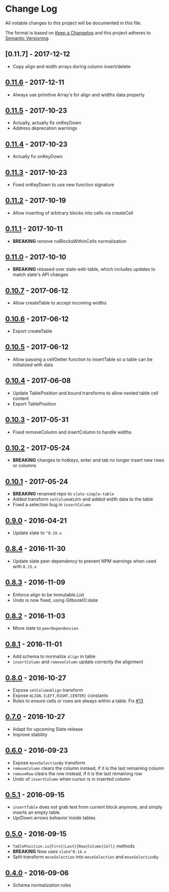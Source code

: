 # Change Log
All notable changes to this project will be documented in this file.

The format is based on [Keep a Changelog](http://keepachangelog.com/) and this project adheres to [Semantic Versioning](http://semver.org/).

## [0.11.7] - 2017-12-12
  [0.11.6]: https://github.com/cdd/slate-simple-table/compare/v0.11.6...v0.11.7

- Copy align and width arrays during column insert/delete

## [0.11.6] - 2017-12-11
  [0.11.5]: https://github.com/cdd/slate-simple-table/compare/v0.11.5...v0.11.6

- Always use primitive Array's for align and widths data property

## [0.11.5] - 2017-10-23
  [0.11.4]: https://github.com/cdd/slate-simple-table/compare/v0.11.4...v0.11.5

- Actually, actually fix onKeyDown
- Address deprecation warnings

## [0.11.4] - 2017-10-23
  [0.11.3]: https://github.com/cdd/slate-simple-table/compare/v0.11.3...v0.11.4

- Actually fix onKeyDown

## [0.11.3] - 2017-10-23
  [0.11.2]: https://github.com/cdd/slate-simple-table/compare/v0.11.2...v0.11.3

- Fixed onKeyDown to use new function signature

## [0.11.2] - 2017-10-19
  [0.11.1]: https://github.com/cdd/slate-simple-table/compare/v0.11.1...v0.11.2

- Allow inserting of arbitrary blocks into cells via createCell

## [0.11.1] - 2017-10-11
  [0.11.0]: https://github.com/cdd/slate-simple-table/compare/v0.11.0...v0.11.1

- **BREAKING** remove noBlocksWithinCells normalization

## [0.11.0] - 2017-10-10
  [0.10.7]: https://github.com/cdd/slate-simple-table/compare/v0.10.7...v0.11.0

- **BREAKING** rebased over slate-edit-table, which includes updates to match
  slate's API changes

## [0.10.7] - 2017-06-12
  [0.10.6]: https://github.com/cdd/slate-simple-table/compare/v0.10.6...v0.10.7

- Allow createTable to accept incoming widths

## [0.10.6] - 2017-06-12
  [0.10.5]: https://github.com/cdd/slate-simple-table/compare/v0.10.5...v0.10.6

- Export createTable

## [0.10.5] - 2017-06-12
  [0.10.4]: https://github.com/cdd/slate-simple-table/compare/v0.10.4...v0.10.5

- Allow passing a cellGetter function to insertTable so a table can be
  initialized with data

## [0.10.4] - 2017-06-08
  [0.10.3]: https://github.com/cdd/slate-simple-table/compare/v0.10.3...v0.10.4

- Update TablePosition and bound transforms to allow nested table cell content
- Export TablePosition

## [0.10.3] - 2017-05-31
  [0.10.3]: https://github.com/cdd/slate-simple-table/compare/v0.10.2...v0.10.3

- Fixed removeColumn and insertColumn to handle widths

## [0.10.2] - 2017-05-24
  [0.10.2]: https://github.com/cdd/slate-simple-table/compare/v0.10.1...v0.10.2

- **BREAKING** changes to hotkeys, enter and tab no longer insert new rows or
  columns

## [0.10.1] - 2017-05-24
  [0.10.1]: https://github.com/cdd/slate-simple-table/compare/0.9.0...v0.10.1

- **BREAKING** renamed repo to `slate-simple-table`
- Added transform `setColumnWidth` and added width data to the table
- Fixed a selection bug in `insertColumn`

## [0.9.0] - 2016-04-21
  [0.9.0]: https://github.com/GitbookIO/slate-edit-table/compare/0.8.4...0.9.0

- Update slate to `^0.19.x`

## [0.8.4] - 2016-11-30
  [0.8.4]: https://github.com/GitbookIO/slate-edit-table/compare/0.8.3...0.8.4

- Update slate peer dependency to prevent NPM warnings when used with `0.15.x`

## [0.8.3] - 2016-11-09
  [0.8.3]: https://github.com/GitbookIO/slate-edit-table/compare/0.8.2...0.8.3

- Enforce align to be Immutable.List
- Undo is now fixed, using GitbookIO:slate

## [0.8.2] - 2016-11-03
  [0.8.2]: https://github.com/GitbookIO/slate-edit-table/compare/0.8.1...0.8.2

- Move slate to `peerDependencies`

## [0.8.1] - 2016-11-01
  [0.8.1]: https://github.com/GitbookIO/slate-edit-table/compare/0.8.0...0.8.1

- Add schema to normalize `align` in table
- `insertColumn` and `removeColumn` update correctly the alignment

## [0.8.0] - 2016-10-27
  [0.8.0]: https://github.com/GitbookIO/slate-edit-table/compare/0.7.0...0.8.0

- Expose `setColumnAlign` transform
- Expose `ALIGN.{LEFT,RIGHT,CENTER}` constants
- Rules to ensure cells or rows are always within a table. Fix
  [#13](https://github.com/GitbookIO/slate-edit-table/issues/13)

## [0.7.0] - 2016-10-27
  [0.7.0]: https://github.com/GitbookIO/slate-edit-table/compare/0.6.0...0.7.0

- Adapt for upcoming Slate release
- Improve stability

## [0.6.0] - 2016-09-23
  [0.6.0]: https://github.com/GitbookIO/slate-edit-table/compare/0.5.1...0.6.0

- Expose `moveSelectionBy` transform
- `removeColumn` clears the column instead, if it is the last remaining column
- `removeRow` clears the row instead, if it is the last remaining row
- Undo of `insertColumn` when cursor is in inserted column

## [0.5.1] - 2016-09-15
  [0.5.1]: https://github.com/GitbookIO/slate-edit-table/compare/0.5.0...0.5.1

- `insertTable` does not grab text from current block anymore, and simply inserts an empty table.
- Up/Down arrows behavior inside tables

## [0.5.0] - 2016-09-15
  [0.5.0]: https://github.com/GitbookIO/slate-edit-table/compare/0.4.0...0.5.0

- `TablePosition.is{First|Last}{Row|Column|Cell}` methods
- **BREAKING** Now uses `slate^0.14.x`
- Split transform `moveSelection` into `moveSelection` and `moveSelectionBy`

## [0.4.0] - 2016-09-06
  [0.4.0]: https://github.com/GitbookIO/slate-edit-table/compare/0.3.0...0.4.0

- Schema normalization rules
